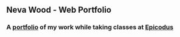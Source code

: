 ## Neva Wood - Web Portfolio

### A [portfolio](https://rawgit.com/Nevalu/Portfolio/master/Port2.html) of my work while taking classes at [Epicodus](http://www.epicodus.com/)


